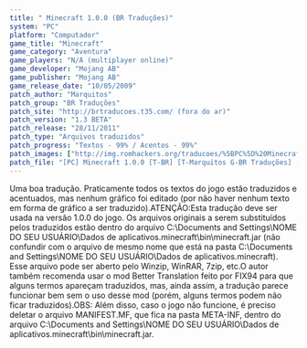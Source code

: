 ```yaml
---
title: " Minecraft 1.0.0 (BR Traduções)"
system: "PC"
platform: "Computador"
game_title: "Minecraft"
game_category: "Aventura"
game_players: "N/A (multiplayer online)"
game_developer: "Mojang AB"
game_publisher: "Mojang AB"
game_release_date: "10/05/2009"
patch_author: "Marquitos"
patch_group: "BR Traduções"
patch_site: "http://brtraducoes.t35.com/ (fora do ar)"
patch_version: "1.3 BETA"
patch_release: "28/11/2011"
patch_type: "Arquivos traduzidos"
patch_progress: "Textos - 99% / Acentos - 99%"
patch_images: ["http://img.romhackers.org/traducoes/%5BPC%5D%20Minecraft%20-%20BR%20Tradu%C3%A7%C3%B5es%20-%207.jpg","http://img.romhackers.org/traducoes/%5BPC%5D%20Minecraft%20-%20BR%20Tradu%C3%A7%C3%B5es%20-%208.jpg","http://img.romhackers.org/traducoes/%5BPC%5D%20Minecraft%20-%20BR%20Tradu%C3%A7%C3%B5es%20-%209.jpg"]
patch_file: "[PC] Minecraft 1.0.0 [T-BR] [T-Marquitos G-BR Traduções] [V-1.3 BETA P-99% A-2011].rar"
---
```

Uma boa tradução. Praticamente todos os textos do jogo estão traduzidos e acentuados, mas nenhum gráfico foi editado (por não haver nenhum texto em forma de gráfico a ser traduzido).ATENÇÃO:Esta tradução deve ser usada na versão 1.0.0 do jogo. Os arquivos originais a serem substituídos pelos traduzidos estão dentro do arquivo C:\Documents and Settings\NOME DO SEU USUÁRIO\Dados de aplicativos\.minecraft\bin\minecraft.jar (não confundir com o arquivo de mesmo nome que está na pasta C:\Documents and Settings\NOME DO SEU USUÁRIO\Dados de aplicativos\.minecraft\). Esse arquivo pode ser aberto pelo Winzip, WinRAR, 7zip, etc.O autor também recomenda usar o mod Better Translation feito por FIX94 para que alguns termos apareçam traduzidos, mas, ainda assim, a tradução parece funcionar bem sem o uso desse mod (porém, alguns termos podem não ficar traduzidos).OBS: Além disso, caso o jogo não funcione, é preciso deletar o arquivo MANIFEST.MF, que fica na pasta META-INF, dentro do arquivo C:\Documents and Settings\NOME DO SEU USUÁRIO\Dados de aplicativos\.minecraft\bin\minecraft.jar.